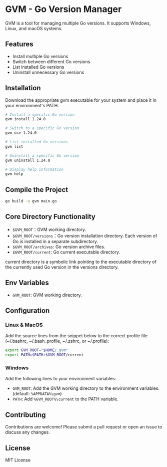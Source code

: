 # GVM - Go Version Manager

GVM is a tool for managing multiple Go versions. It supports Windows, Linux, and macOS systems.

## Features

- Install multiple Go versions
- Switch between different Go versions
- List installed Go versions
- Uninstall unnecessary Go versions

## Installation

Download the appropriate gvm executable for your system and place it in your environment's PATH.

```bash
# Install a specific Go version
gvm install 1.24.0

# Switch to a specific Go version
gvm use 1.24.0

# List installed Go versions
gvm list

# Uninstall a specific Go version
gvm uninstall 1.24.0

# Display help information
gvm help
```

## Compile the Project

```bash
go build -o gvm main.go
```

## Core Directory Functionality

- `$GVM_ROOT`：GVM working directory.
- `$GVM_ROOT/versions`：Go version installation directory. Each version of Go is installed in a separate subdirectory.
- `$GVM_ROOT/archives`: Go version archive files.
- `$GVM_ROOT/current`: Go current executable directory.

current directory is a symbolic link pointing to the executable directory of the currently used Go version in the versions directory.

## Env Variables

- `GVM_ROOT`: GVM working directory.

## Configuration

### Linux & MacOS

Add the source lines from the snippet below to the correct profile file (~/.bashrc, ~/.bash_profile, ~/.zshrc, or ~/.profile):

```bash
export GVM_ROOT="$HOME/.gvm" 
export PATH=$PATH:$GVM_ROOT/current
```

### Windows

Add the following lines to your environment variables:

- `GVM_ROOT`: Add the GVM working directory to the environment variables. (default: `%APPDATA%\gvm`)
- `PATH`: Add `%GVM_ROOT%\current` to the PATH variable.

## Contributing

Contributions are welcome! Please submit a pull request or open an issue to discuss any changes.

## License

MIT License